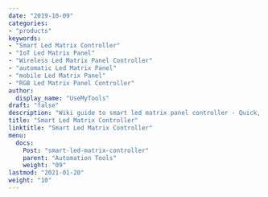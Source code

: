 ```yaml
---
date: "2019-10-09"
categories:
- "products"
keywords:
- "Smart Led Matrix Controller"
- "IoT Led Matrix Panel"
- "Wireless Led Matrix Panel Controller"
- "automatic Led Matrix Panel"
- "mobile Led Matrix Panel"
- "RGB Led Matrix Panel Controller"
author:
  display_name: "UseMyTools"
draft: "false"
description: "Wiki guide to smart led matrix panel controller - Quick, easy and simple way to automate led matrix panel module and control it from your mobile/tablet or PC. It has built-in timers to automate led matrix panel ON/OFF schedules."
title: "Smart Led Matrix Controller"
linktitle: "Smart Led Matrix Controller"
menu:
  docs:
    Post: "smart-led-matrix-controller"
    parent: "Automation Tools"
    weight: "09"
lastmod: "2021-01-20"
weight: "10"
---
```

